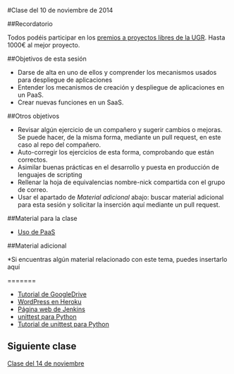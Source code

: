 #Clase del 10 de noviembre de 2014

##Recordatorio

Todos podéis participar en los [premios a proyectos libres de la UGR](http://osl.ugr.es/2014/09/26/premios-a-proyectos-libres-de-la-ugr/). Hasta 1000€ al mejor proyecto.

##Objetivos de esta sesión

* Darse de alta en uno de ellos y comprender los mecanismos usados para despliegue de aplicaciones
* Entender los mecanismos de creación y despliegue de aplicaciones en un PaaS.
* Crear nuevas funciones en un SaaS.

##Otros objetivos

* Revisar algún ejercicio de un compañero y sugerir cambios o mejoras. Se puede hacer, de la misma forma, mediante un pull request, en este caso al repo del compañero.
* Auto-corregir los ejercicios de esta forma, comprobando que están correctos.
* Asimilar buenas prácticas en el desarrollo y puesta en producción de lenguajes de scripting
* Rellenar la hoja de equivalencias nombre-nick compartida con el grupo de correo.
* Usar el apartado de *Material adicional* abajo: buscar material adicional para esta sesión y solicitar la inserción aquí mediante un pull request. 

##Material para la clase

* [Uso de PaaS](http://jj.github.io/CC/documentos/temas/PaaS#usando-un-servicio-paas)

##Material adicional

*Si encuentras algún material relacionado con este tema, puedes insertarlo aquí


=======
* [Tutorial de GoogleDrive](https://developers.google.com/apps-script/overview)
* [WordPress en Heroku](https://github.com/mhoofman/wordpress-heroku)
* [Página web de Jenkins](http://jenkins-ci.org/)
* [unittest para Python](https://docs.python.org/2/library/unittest.html)
* [Tutorial de unittest para Python](http://pythontesting.net/framework/unittest/unittest-introduction/)

## Siguiente clase

[Clase del 14 de noviembre](10.md) 
